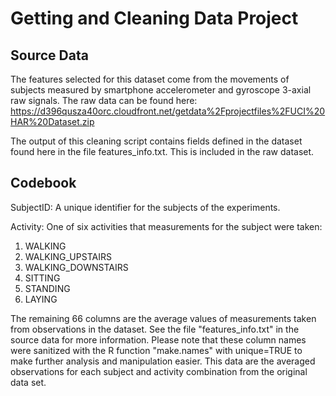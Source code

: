 # Getting and Cleaning Data Project

## Source Data

The features selected for this dataset come from the movements of subjects measured by smartphone accelerometer and gyroscope 3-axial raw signals.  The raw data can be found here:
https://d396qusza40orc.cloudfront.net/getdata%2Fprojectfiles%2FUCI%20HAR%20Dataset.zip

The output of this cleaning script contains fields defined in the dataset found here in the file features_info.txt.  This is included in the raw dataset.


## Codebook

SubjectID:  A unique identifier for the subjects of the experiments.

Activity:  One of six activities that measurements for the subject were taken:

1. WALKING
2. WALKING_UPSTAIRS
3. WALKING_DOWNSTAIRS
4. SITTING
5. STANDING
6. LAYING

The remaining 66 columns are the average values of measurements taken from
observations in the dataset.  See the file "features_info.txt" in the source data
for more information.  Please note that these column names were sanitized with
the R function "make.names" with unique=TRUE to make further analysis and 
manipulation easier.  This data are the averaged observations for each subject and activity combination from the original data set.